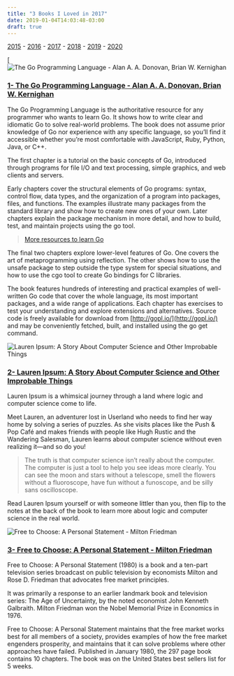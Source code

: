 ```yaml
---
title: "3 Books I Loved in 2017"
date: 2019-01-04T14:03:48-03:00
draft: true
---
```


[2015](/library/2015) - [2016](/library/2016) - [2017](/library/2017) - [2018](/library/2018) - [2019](/library/2019) - [2020](/library/2020)

[![The Go Programming Language - Alan A. A. Donovan, Brian W. Kernighan](https://images-na.ssl-images-amazon.com/images/I/516R4ZoMqBL._SX402_BO1,204,203,200_.jpg)
### [1- The Go Programming Language - Alan A. A. Donovan, Brian W. Kernighan](https://www.amazon.com/Programming-Language-Addison-Wesley-Professional-Computing/dp/0134190440) ###

The Go Programming Language is the authoritative resource for any programmer who wants to learn Go. It shows how to write clear and idiomatic Go to solve real-world problems. The book does not assume prior knowledge of Go nor experience with any specific language, so you’ll find it accessible whether you’re most comfortable with JavaScript, Ruby, Python, Java, or C++.

The first chapter is a tutorial on the basic concepts of Go, introduced through programs for file I/O and text processing, simple graphics, and web clients and servers.

Early chapters cover the structural elements of Go programs: syntax, control flow, data types, and the organization of a program into packages, files, and functions. The examples illustrate many packages from the standard library and show how to create new ones of your own. Later chapters explain the package mechanism in more detail, and how to build, test, and maintain projects using the go tool.

> [More resources to learn Go](blog/learning-go/)

The final two chapters explore lower-level features of Go. One covers the art of metaprogramming using reflection. The other shows how to use the unsafe package to step outside the type system for special situations, and how to use the cgo tool to create Go bindings for C libraries.

The book features hundreds of interesting and practical examples of well-written Go code that cover the whole language, its most important packages, and a wide range of applications. Each chapter has exercises to test your understanding and explore extensions and alternatives. Source code is freely available for download from [http://gopl.io/](http://gopl.io/) and may be conveniently fetched, built, and installed using the go get command.

![Lauren Ipsum: A Story About Computer Science and Other Improbable Things](https://images-na.ssl-images-amazon.com/images/I/51dKYateiTL._SX331_BO1,204,203,200_.jpg)
### [2- Lauren Ipsum: A Story About Computer Science and Other Improbable Things](https://www.amazon.com/Lauren-Ipsum-Computer-Science-Improbable/dp/1593275749/) ###

Lauren Ipsum is a whimsical journey through a land where logic and computer science come to life.

Meet Lauren, an adventurer lost in Userland who needs to find her way home by solving a series of puzzles. As she visits places like the Push & Pop Café and makes friends with people like Hugh Rustic and the Wandering Salesman, Lauren learns about computer science without even realizing it—and so do you!

> The truth is that computer science isn’t really about the computer. The computer is just a tool to help you see ideas more clearly. You can see the moon and stars without a telescope, smell the flowers without a fluoroscope, have fun without a funoscope, and be silly sans oscilloscope.

Read Lauren Ipsum yourself or with someone littler than you, then flip to the notes at the back of the book to learn more about logic and computer science in the real world.

![Free to Choose: A Personal Statement - Milton Friedman](https://images-na.ssl-images-amazon.com/images/I/51yTocCBpbL._SX326_BO1,204,203,200_.jpg)
### [3- Free to Choose: A Personal Statement - Milton Friedman](https://www.amazon.com/Free-Choose-Statement-Milton-Friedman/dp/0156334607/) ###

Free to Choose: A Personal Statement (1980) is a book and a ten-part television series broadcast on public television by economists Milton and Rose D. Friedman that advocates free market principles. 

It was primarily a response to an earlier landmark book and television series: The Age of Uncertainty, by the noted economist John Kenneth Galbraith. Milton Friedman won the Nobel Memorial Prize in Economics in 1976.

Free to Choose: A Personal Statement maintains that the free market works best for all members of a society, provides examples of how the free market engenders prosperity, and maintains that it can solve problems where other approaches have failed. Published in January 1980, the 297 page book contains 10 chapters. The book was on the United States best sellers list for 5 weeks.
